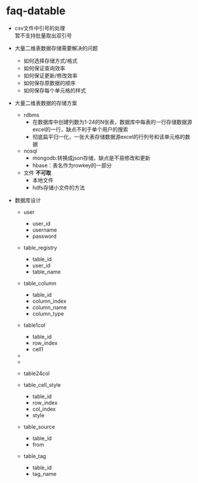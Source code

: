 # faq-datable

- csv文件中引号的处理  
暂不支持批量取出双引号  


- 大量二维表数据存储需要解决的问题
    - 如何选择存储方式/格式
    - 如何保证查询效率
    - 如何保证更新/修改效率
    - 如何保存原数据的顺序
    - 如何保存每个单元格的样式    
    
- 大量二维表数据的存储方案
    - rdbms
        - 在数据库中创建列数为1-24的N张表，数据库中每表的一行存储数据源excel的一行，缺点不利于单个用户的搜索
        - 彻底扁平归一化，一张大表存储数据源excel的行列号和该单元格的数据
    - nosql
        - mongodb:转换成json存储，缺点是不易修改和更新
        - hbase：表名作为rowkey的一部分
    - 文件 **不可取**
        - 本地文件
        - hdfs存储小文件的方法

- 数据库设计

    - user
        - user_id   
        - username
        - password
        
    - table_registry
        - table_id 
        - user_id
        - table_name
        
    - table_column
        - table_id
        - column_index
        - column_name
        - column_type
        
    - table1col
        - table_id
        - row_index
        - cell1
    -
    - 
    - table24col
    
    - table_cell_style
        - table_id
        - row_index
        - col_index
        - style
    
    - table_source
        - table_id
        - from
    
    - table_tag
        - table_id
        - tag_name
    
        
    
